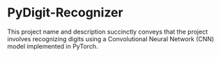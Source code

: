 # PyDigit-Recognizer
This project name and description succinctly conveys that the project involves recognizing  digits using a Convolutional Neural Network (CNN) model implemented in PyTorch.
